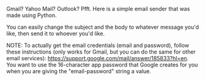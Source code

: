 Gmail? Yahoo Mail? Outlook? Pfft. Here is a simple email sender that was made using Python. 

You can easily change the subject and the body to whatever message you'd like, then send it to whoever you'd like.

NOTE: To actually get the email credentials (email and password), follow these instructions (only works for Gmail, but you can do the same for other email services): https://support.google.com/mail/answer/185833?hl=en. You want to use the 16-character app password that Google creates for you when you are giving the "email-password" string a value.
